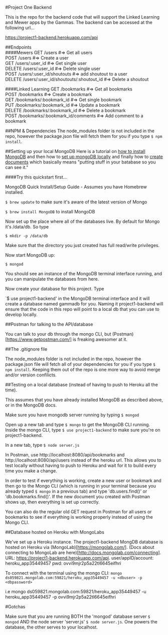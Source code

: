 #Project One Backend

This is the repo for the backend code that will support the Linked Learning and Mewer apps by the Gammas. The backend can be accessed at the following url...

https://project1-backend.herokuapp.com/api

##Endpoints  
####Mewers
GET 	/users #=> Get all users  
POST 	/users #=> Create a user  
GET 	/users/:user_id #=> Get single user  
DELETE 	/users/:user_id #=> Delete single user  
POST 	/users/:user_id/shoutouts #=> add shoutout to a user  
DELETE 	/users/:user_id/shoutouts/:shoutout_id #=> Delete a shoutout

####Linked Learning
GET 	/bookmarks #=> Get all bookmarks  
POST 	/bookmarks #=> Create a bookmark  
GET 	/bookmarks/:bookmark_id #=> Get single bookmark  
PUT 	/bookmarks/:bookmark_id #=> Update a bookmark  
DELETE 	/bookmarks/:bookmark_id #=> Delete a bookmark  
POST 	/bookmarks/:bookmark_id/comments #=> Add comment to a bookmark  

##NPM & Dependencies
The node_modules folder is not included in the repo, however the package.json file will fetch them for you if you type `$ npm install`.

##Setting up your local MongoDB
Here is a tutorial on [how to install MongoDB](http://docs.mongodb.org/manual/tutorial/install-mongodb-on-os-x/) and then how to [set up mongoDB locally](http://docs.mongodb.org/manual/tutorial/getting-started/) and finally how to [create documents](http://docs.mongodb.org/manual/tutorial/getting-started/#getting-started-create-documents) which basically means "putting stuff in your batabase so you can see it."

####Try this quickstart first...

MongoDB Quick Install/Setup Guide - Assumes you have Homebrew installed.

`$ brew update` to make sure it's aware of the latest version of Mongo

`$ brew install MongoDB` to install MongoDB

Now set up the place where all of the databases live. By default for Mongo it's /data/db. So type

`$ mkdir -p /data/db`

Make sure that the directory you just created has full read/write privileges.

Now start MongoDB up:

`$ mongod`

You should see an instance of the MongoDB terminal interface running, and you can manipulate the databases from here.

Now create your database for this project. Type

`$ use project1-backend' in the MongoDB terminal interface and it will create a database named gammadb for you. Naming it project1-backend will ensure that the code in this repo will point to a local db that you can use to develop locally.

##Postman for talking to the API/database

You can talk to your db through the mongo CLI, but (Postman)[https://www.getpostman.com/] is freaking awesomer at it.

##The .gitignore file

The node_modules folder is not included in the repo, however the package.json file will fetch all of your dependencies for you if you type `$ npm install`. Keeping them out of the repo is one more way to avoid merge and/or version confilicts.

##Testing on a local database (instead of having to push to Heroku all the time).

This assumes that you have already installed MongoDB as described above, or in the MongoDB docs.

Make sure you have mongodb server running by typing `$ mongod`

Open up a new tab and type `$ mongo` to get the MongoDB CLI running. Inside the mongo CLI, type `$ use project1-backend` to make sure you're on project1-backend.

In a new tab, type `$ node server.js`

In Postman, use http://localhost:8080/api/bookmarks and http://localhost:8080/api/users instead of the heroku url. This allows you to test locally without having to push to Heroku and wait for it to build every time you make a change.

In order to test if everything is working, create a new user or bookmark and then go to the Mongo CLI (which is running in your terminal because you already typed `$ mongo` in a previous tab) and type 'db.users.find()' or 'db.bookmarks.find()'. If the new document you created with Postman shows up, then everything is set up correctly.

You can also do the regular old GET request in Postman for all users or bookmarks to see if everything is working properly instead of using the Mongo CLI.

##Database hosted on Heroku with MongoLabs

We've set up a Heroku instance. The project1-backend MongDB database is  hosted on Heroku via (MongoLab)[https://mongolab.com/]. (Docs about connecting to MongoLab are here)[http://docs.mongolab.com/connecting].
    URL: https://project1-backend.herokuapp.com/api.
    user/appID/account: heroku_app35449457
    pwd: ovvi9mjr2p5a22tl6645eifhri

To connect with the terminal using the mongo CLI:
`mongo ds059821.mongolab.com:59821/heroku_app35449457 -u <dbuser> -p <dbpassword>`

i.e
mongo ds059821.mongolab.com:59821/heroku_app35449457 -u heroku_app35449457 -p ovvi9mjr2p5a22tl6645eifhri

#Gotchas

Make sure that you are running BOTH the 'mongod' database server `$ mongod` AND the node server 'server.js' `$ node server.js`. One powers the database, the other serves to your localhost.


